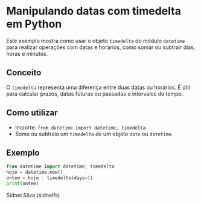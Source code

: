 # Manipulando datas com timedelta em Python

Este exemplo mostra como usar o objeto `timedelta` do módulo `datetime` para realizar operações com datas e horários, como somar ou subtrair dias, horas e minutos.

## Conceito

O `timedelta` representa uma diferença entre duas datas ou horários. É útil para calcular prazos, datas futuras ou passadas e intervalos de tempo.

## Como utilizar

- Importe: `from datetime import datetime, timedelta`
- Some ou subtraia um `timedelta` de um objeto `date` ou `datetime`.

## Exemplo

```python
from datetime import datetime, timedelta
hoje = datetime.now()
ontem = hoje - timedelta(days=1)
print(ontem)
```

Sidnei Silva (sidneifs)

